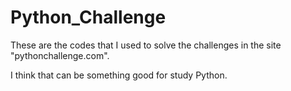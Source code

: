 # Python_Challenge
These are the codes that I used to solve the challenges in the site "pythonchallenge.com".

I think that can be something good for study Python.
